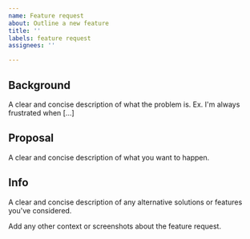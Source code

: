 ```yaml
---
name: Feature request
about: Outline a new feature
title: ''
labels: feature request
assignees: ''

---
```


## Background

A clear and concise description of what the problem is. Ex. I'm always frustrated when [...]

## Proposal

A clear and concise description of what you want to happen.

## Info

A clear and concise description of any alternative solutions or features you've considered.

Add any other context or screenshots about the feature request.
